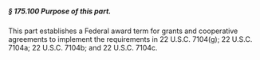 ##### § 175.100 Purpose of this part. #####

This part establishes a Federal award term for grants and cooperative agreements to implement the requirements in 22 U.S.C. 7104(g); 22 U.S.C. 7104a; 22 U.S.C. 7104b; and 22 U.S.C. 7104c.